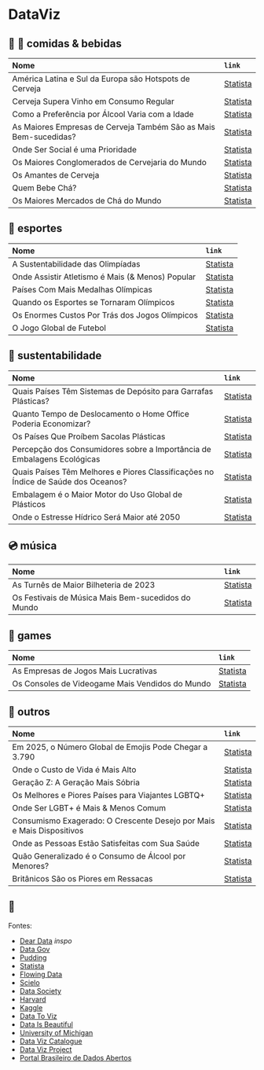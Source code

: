 <!-- # Data [![WinFlow](./hero.png)](./logo.png) -->

# DataViz

<!-- curadoria. -->
<!-- > há uma possível correlação -->

<!-- ![screenshot](./hero.png) -->

## :wine_glass: :pizza: comidas & bebidas

<!-- Colons can be used to align columns. -->

| Nome                                                             | `link`                                                                                                                          |
| :--------------------------------------------------------------- | :------------------------------------------------------------------------------------------------------------------------------ |
| América Latina e Sul da Europa são Hotspots de Cerveja           | [Statista](https://www.statista.com/chart/32760/share-of-respondents-per-country-region-who-regularly-drink-beer/)              |
| Cerveja Supera Vinho em Consumo Regular                          | [Statista](https://www.statista.com/chart/32021/type-of-alcoholic-beverage-consumed-regularly-by-highest-share-of-respondents/) |
| Como a Preferência por Álcool Varia com a Idade                  | [Statista](https://www.statista.com/chart/27977/how-alcohol-preference-varies-with-age/)                                        |
| As Maiores Empresas de Cerveja Também São as Mais Bem-sucedidas? | [Statista](https://www.statista.com/chart/32761/annual-revenue-and-net-income-of-the-worlds-top-5-beer-producers/)              |
| Onde Ser Social é uma Prioridade                                 | [Statista](https://www.statista.com/chart/30496/share-of-respondents-who-say-socializing-is-one-of-their-hobbies/)              |
| Os Maiores Conglomerados de Cervejaria do Mundo                  | [Statista](https://www.statista.com/chart/25485/the-worlds-largest-beer-brewing-companies/)                                     |
| Os Amantes de Cerveja                                            | [Statista](https://www.statista.com/chart/27926/top-countries-for-beer-consumption-and-trade-volume/)                           |
| Quem Bebe Chá?                                                   | [Statista](https://www.statista.com/chart/29582/share-of-people-that-drink-tea-in-selected-countries/)                          |
| Os Maiores Mercados de Chá do Mundo                              | [Statista](https://www.statista.com/chart/29583/worlds-largest-tea-markets/)                                                    |

## :basketball: esportes

| Nome                                             | `link`                                                                                                |
| :----------------------------------------------- | :---------------------------------------------------------------------------------------------------- |
| A Sustentabilidade das Olimpíadas                | [Statista](https://www.statista.com/chart/32726/sustainability-score-fort-he-olympics/)               |
| Onde Assistir Atletismo é Mais (& Menos) Popular | [Statista](https://www.statista.com/chart/32667/respondents-who-follow-track-and-field-competitions/) |
| Países Com Mais Medalhas Olímpicas               | [Statista](https://www.statista.com/chart/32725/the-nations-with-most-summer-olympic-medals/)         |
| Quando os Esportes se Tornaram Olímpicos         | [Statista](https://www.statista.com/chart/25241/when-sports-became-olympic/)                          |
| Os Enormes Custos Por Trás dos Jogos Olímpicos   | [Statista](https://www.statista.com/chart/5424/the-massive-costs-behind-the-olympic-games/)           |
| O Jogo Global de Futebol                         | [Statista](https://www.statista.com/chart/14329/global-interest-in-football/)                         |

## :seedling: sustentabilidade

| Nome                                                                              | `link`                                                                                                                       |
| :-------------------------------------------------------------------------------- | :--------------------------------------------------------------------------------------------------------------------------- |
| Quais Países Têm Sistemas de Depósito para Garrafas Plásticas?                    | [Statista](https://www.statista.com/chart/22963/global-status-of-plastic-bottle-recycling-systems/)                          |
| Quanto Tempo de Deslocamento o Home Office Poderia Economizar?                    | [Statista](https://www.statista.com/chart/32659/commuting-times-among-uk-us-and-german-respondents/)                         |
| Os Países Que Proíbem Sacolas Plásticas                                           | [Statista](https://www.statista.com/chart/14120/the-countries-banning-plastic-bags/)                                         |
| Percepção dos Consumidores sobre a Importância de Embalagens Ecológicas           | [Statista](https://www.statista.com/chart/32141/perceived-importance-of-eco-friendly-packaging-for-sustainable-consumption/) |
| Quais Países Têm Melhores e Piores Classificações no Índice de Saúde dos Oceanos? | [Statista](https://www.statista.com/chart/32077/countries--egions-with-the-highest-lowest-scores-on-the-ocean-health-index/) |
| Embalagem é o Maior Motor do Uso Global de Plásticos                              | [Statista](https://www.statista.com/chart/32140/global-plastics-use-by-application/)                                         |
| Onde o Estresse Hídrico Será Maior até 2050                                       | [Statista](https://www.statista.com/chart/26140/water-stress-projections-global/)                                            |

## :cd: música

| Nome                                               | `link`                                                                                   |
| :------------------------------------------------- | :--------------------------------------------------------------------------------------- |
| As Turnês de Maior Bilheteria de 2023              | [Statista](https://www.statista.com/chart/32178/highest-grossing-music-tours-worldwide/) |
| Os Festivais de Música Mais Bem-sucedidos do Mundo | [Statista](https://www.statista.com/chart/32085/highest-grossing-festivals-worldwide/)   |

## :minidisc: games

| Nome                                            | `link`                                                                                               |
| :---------------------------------------------- | :--------------------------------------------------------------------------------------------------- |
| As Empresas de Jogos Mais Lucrativas            | [Statista](https://www.statista.com/chart/27523/public-companies-with-highest-game-revenue-in-2021/) |
| Os Consoles de Videogame Mais Vendidos do Mundo | [Statista](https://www.statista.com/chart/18903/video-game-console-sales/)                           |

## :thought_balloon: outros

| Nome                                                                  | `link`                                                                                                                         |
| :-------------------------------------------------------------------- | :----------------------------------------------------------------------------------------------------------------------------- |
| Em 2025, o Número Global de Emojis Pode Chegar a 3.790                | [Statista](https://www.statista.com/chart/17275/number-of-emojis-from-1995-bis-2019/)                                          |
| Onde o Custo de Vida é Mais Alto                                      | [Statista](https://www.statista.com/chart/25862/countries-with-the-highest-cost-of-living-plus-rent-index-in-2020/)            |
| Geração Z: A Geração Mais Sóbria                                      | [Statista](https://www.statista.com/chart/30783/alcohol-consumption-by-generation/)                                            |
| Os Melhores e Piores Países para Viajantes LGBTQ+                     | [Statista](https://www.statista.com/chart/25159/world-map-best-countries-for-lgbt-travelers/)                                  |
| Onde Ser LGBT+ é Mais & Menos Comum                                   | [Statista](https://www.statista.com/chart/30142/respondents-who-identify-as-lgbt--in-selected-countries/)                      |
| Consumismo Exagerado: O Crescente Desejo por Mais e Mais Dispositivos | [Statista](https://www.statista.com/chart/32691/average-number-of-devices-and-connections-per-capita/)                         |
| Onde as Pessoas Estão Satisfeitas com Sua Saúde                       | [Statista](https://www.statista.com/chart/32140/global-plastics-use-by-application/)                                           |
| Quão Generalizado é o Consumo de Álcool por Menores?                  | [Statista](https://www.statista.com/chart/32046/share-of-respondents-using-alcohol-in-the-past-month-in-the-us-per-age-group/) |
| Britânicos São os Piores em Ressacas                                  | [Statista](https://www.statista.com/chart/27968/share-of-people-that-get-hangovers-regularly/)                                 |

## :thought_balloon:

Fontes:

-   [Dear Data](https://www.dear-data.com/theproject) _inspo_
-   [Data Gov](https://data.gov/)
-   [Pudding](https://pudding.cool/)
-   [Statista](https://www.statista.com/)
-   [Flowing Data](https://flowingdata.com/)
-   [Scielo](https://scielo.figshare.com/)
-   [Data Society](https://datasociety.net/)
-   [Harvard](https://dataverse.harvard.edu/)
-   [Kaggle](https://www.kaggle.com/)
-   [Data To Viz](https://www.data-to-viz.com/)
-   [Data Is Beautiful](https://www.reddit.com/r/dataisbeautiful/)
-   [University of Michigan](https://guides.lib.umich.edu/)
-   [Data Viz Catalogue](https://datavizcatalogue.com/index.html)
-   [Data Viz Project](https://datavizproject.com/)
-   [Portal Brasileiro de Dados Abertos](https://dados.gov.br/home)

